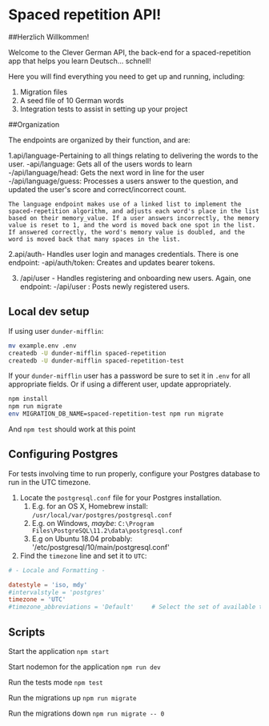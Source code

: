 # Spaced repetition API!

##Herzlich Willkommen! 

Welcome to the Clever German API, the back-end for a spaced-repetition app that helps you learn Deutsch... schnell!

Here you will find everything you need to get up and running, including:
1. Migration files
2. A seed file of 10 German words 
3. Integration tests to assist in setting up your project

##Organization

The endpoints are organized by their function, and are: 

1.api/language-Pertaining to all things relating to delivering the words to the user. 
	-api/language: Gets all of the users words to learn
	-/api/language/head: Gets the next word in line for the user
	-/api/language/guess: Processes a users answer to the question, and updated the user's score and correct/incorrect count. 

	The language endpoint makes use of a linked list to implement the spaced-repetition algorithm, and adjusts each word's place in the list based on their memory_value. If a user answers incorrectly, the memory value is reset to 1, and the word is moved back one spot in the list. If answered correctly, the word's memory value is doubled, and the word is moved back that many spaces in the list. 

2.api/auth- Handles user login and manages credentials. There is one endpoint: 
	-api/auth/token: Creates and updates bearer tokens. 

3. /api/user - Handles registering and onboarding new users. Again, one endpoint:
	-/api/user : Posts newly registered users. 


## Local dev setup

If using user `dunder-mifflin`:

```bash
mv example.env .env
createdb -U dunder-mifflin spaced-repetition
createdb -U dunder-mifflin spaced-repetition-test
```

If your `dunder-mifflin` user has a password be sure to set it in `.env` for all appropriate fields. Or if using a different user, update appropriately.

```bash
npm install
npm run migrate
env MIGRATION_DB_NAME=spaced-repetition-test npm run migrate
```

And `npm test` should work at this point

## Configuring Postgres

For tests involving time to run properly, configure your Postgres database to run in the UTC timezone.

1. Locate the `postgresql.conf` file for your Postgres installation.
   1. E.g. for an OS X, Homebrew install: `/usr/local/var/postgres/postgresql.conf`
   2. E.g. on Windows, _maybe_: `C:\Program Files\PostgreSQL\11.2\data\postgresql.conf`
   3. E.g  on Ubuntu 18.04 probably: '/etc/postgresql/10/main/postgresql.conf'
2. Find the `timezone` line and set it to `UTC`:

```conf
# - Locale and Formatting -

datestyle = 'iso, mdy'
#intervalstyle = 'postgres'
timezone = 'UTC'
#timezone_abbreviations = 'Default'     # Select the set of available time zone
```

## Scripts

Start the application `npm start`

Start nodemon for the application `npm run dev`

Run the tests mode `npm test`

Run the migrations up `npm run migrate`

Run the migrations down `npm run migrate -- 0`
